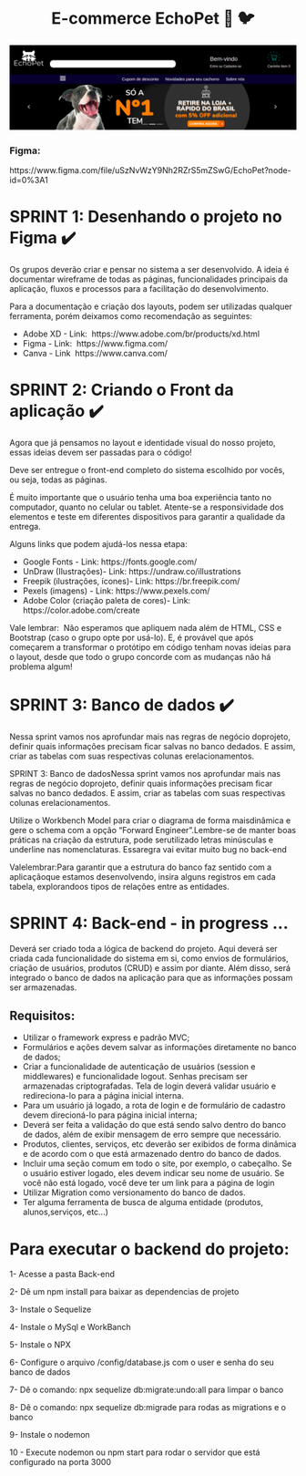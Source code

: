 <h1 align="center"> E-commerce EchoPet 🦁 🐦 </h1>


<img src="new.png">

<h3> Figma: </h3> 
<p>https://www.figma.com/file/uSzNvWzY9Nh2RZrS5mZSwG/EchoPet?node-id=0%3A1 </p>



<h1> SPRINT 1: Desenhando o projeto no Figma ✔️</h1> 
<p> Os grupos deverão criar e pensar no sistema a ser desenvolvido. A ideia é documentar
wireframe de todas as páginas, funcionalidades principais da aplicação, fluxos e processos
para a facilitação do desenvolvimento.</p>



<p> Para a documentação e criação dos layouts, podem ser utilizadas qualquer ferramenta,
porém deixamos como recomendação as seguintes: </p>


<ul> 
    <li> Adobe XD - Link: ​ https://www.adobe.com/br/products/xd.html  </li>
    <li> Figma - Link: ​ https://www.figma.com/  </li>
    <li> Canva - Link ​ https://www.canva.com/   </li>

</ul>




<h1> SPRINT 2: Criando o Front da aplicação ✔️</h1> 
<p> Agora que já pensamos no layout e identidade visual do nosso
projeto, essas ideias devem ser passadas para o código! </p>

<p> Deve ser entregue o front-end completo do sistema escolhido por
vocês, ou seja, todas as páginas. </p>

<p> É muito importante que o usuário tenha uma boa experiência tanto
    no computador, quanto no celular ou tablet. Atente-se a
    responsividade dos elementos e teste em diferentes dispositivos
    para garantir a qualidade da entrega. </p>



<p> Alguns links que podem ajudá-los nessa etapa: </p>



<ul>
    <li> Google Fonts - Link: https://fonts.google.com/ </li>
    <li> UnDraw (Ilustrações)- Link: https://undraw.co/illustrations  </li>
    <li> Freepik (ilustrações, ícones)- Link: https://br.freepik.com/  </li>
    <li>  Pexels (imagens) - Link: ​https://www.pexels.com/</li>
    <li> Adobe Color (criação paleta de cores)- Link: ​https://color.adobe.com/create </li>
</ul>


<p> Vale lembrar: ​ Não esperamos que apliquem nada além de HTML, CSS e
Bootstrap (caso o grupo opte por usá-lo). E, é provável que após
começarem a transformar o protótipo em código tenham novas ideias
para o layout, desde que todo o grupo concorde com as mudanças não há
problema algum! </p>



<h1> SPRINT 3: Banco de dados ✔️</h1> 


<p>
   Nessa sprint vamos nos aprofundar mais nas regras de negócio doprojeto, definir quais informações precisam ficar salvas no banco dedados. E assim, criar as tabelas com suas respectivas colunas erelacionamentos. 
</p>


<p>
    SPRINT 3: Banco de dadosNessa sprint vamos nos aprofundar mais nas regras de negócio doprojeto, definir quais informações precisam ficar salvas no banco dedados. E assim, criar as tabelas com suas respectivas colunas erelacionamentos.
</p>



<p>
    Utilize o Workbench Model para criar o diagrama de forma maisdinâmica e gere o schema com a opção “Forward Engineer”.Lembre-se de manter boas práticas na criação da estrutura, pode serutilizado letras minúsculas e underline nas nomenclaturas. Essaregra vai evitar muito bug no back-end
</p>

<p>
    Valelembrar:Para garantir que a estrutura do banco faz sentido com a aplicaçãoque estamos desenvolvendo, insira alguns registros em cada tabela, explorandoos tipos de relações entre as entidades.
</p>


<h1> SPRINT 4: Back-end - in progress ... </h1> 

<p>Deverá ser criado toda a lógica de backend do projeto. Aqui deverá ser criada cada funcionalidade do sistema em si, como envios de formulários, criação de
usuários, produtos (CRUD) e assim por diante. Além disso, será integrado o banco de dados na aplicação para que as informações possam ser armazenadas.
</p>

<h2>Requisitos: </h2>

<ul>
    <li>Utilizar o framework express e padrão MVC; </li>
    <li>Formulários e ações devem salvar as informações diretamente no banco de dados;</li>
    <li>Criar a funcionalidade de autenticação de usuários (session e middlewares) e funcionalidade logout. Senhas precisam ser armazenadas criptografadas.
        Tela de login deverá validar usuário e redireciona-lo para a página inicial interna. </li>
    <li>Para um usuário já logado, a rota de login e de formulário de cadastro devem direcioná-lo para página inicial interna;</li>
    <li>Deverá ser feita a validação do que está sendo salvo dentro do banco de dados, além de exibir mensagem de erro sempre que necessário.</li>
    <li>Produtos, clientes, serviços, etc deverão ser exibidos de forma dinâmica e de acordo com o que está armazenado dentro do banco de dados. </li>
    <li>Incluir uma seção comum em todo o site, por exemplo, o cabeçalho. Se o usuário estiver logado, eles devem indicar seu nome de usuário. Se você
        não está logado, você deve ter um link para a página de login </li>
    <li>Utilizar Migration como versionamento do banco de dados.</li>
    <li>Ter alguma ferramenta de busca de alguma entidade (produtos, alunos,serviços, etc...)</li>
</ul>





<h1>Para executar o backend do projeto: </h1>
<p>1- Acesse a pasta Back-end </p>
<p>2- Dê um npm install para baixar as dependencias de projeto</p>
<p>3- Instale o Sequelize</p>
<p>4- Instale o MySql e WorkBanch</p>
<p>5- Instale o NPX</p>
<p>6- Configure o arquivo /config/database.js com o user e senha do seu banco de dados</p>
<p>7- Dê o comando: npx sequelize db:migrate:undo:all para limpar o banco</p>
<p>8- Dê o comando: npx sequelize db:migrade para rodas as migrations e o banco</p>
<p>9- Instale o nodemon</p>
<p>10 - Execute nodemon ou npm start para rodar o servidor que está configurado na porta 3000</p>
